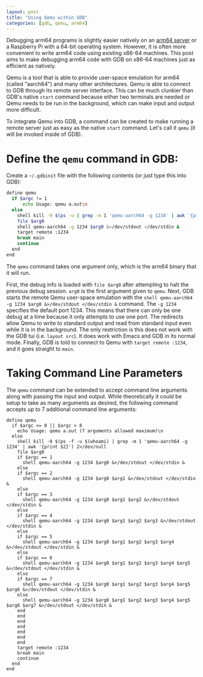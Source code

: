 ```yaml
---
layout: post
title: "Using Qemu within GDB"
categories: [gdb, qemu, arm64]
---
```


Debugging arm64 programs is slightly easier natively on an [arm64
server](https://www.scaleway.com/) or a Raspberry Pi with a 64-bit
operating system. However, it is often more convenient to write arm64
code using existing x86-64 machines. This post aims to make debugging
arm64 code with GDB on x86-64 machines just as efficient as natively.

Qemu is a tool that is able to provide user-space emulation for arm64
(called "aarch64") and many other architectures. Qemu is able to
connect to GDB through its remote server interface. This can be much
clunkier than GDB's native `start` command because either two
terminals are needed or Qemu needs to be run in the background, which
can make input and output more difficult.

To integrate Qemu into GDB, a command can be created to make running
a remote server just as easy as the native `start` command. Let's call
it `qemu` (it will be invoked inside of GDB).

# Define the `qemu` command in GDB:

Create a `~/.gdbinit` file with the following contents (or just type
this into GDB):

``` bash
define qemu
  if $argc != 1
      echo Usage: qemu a.out\n
  else
    shell kill -9 $(ps -u | grep -m 1 'qemu-aarch64 -g 1234' | awk '{print $2}') 2>/dev/null
    file $arg0
    shell qemu-aarch64 -g 1234 $arg0 &>/dev/stdout </dev/stdin &
    target remote :1234
    break main
    continue
  end
end
```

The `qemu` command takes one argument only, which is the arm64 binary
that it will run.

First, the debug info is loaded with `file $arg0` after attempting to
halt the previous debug session. `arg0` is the first argument given to
`qemu`. Next, GDB starts the remote Qemu user-space emulation with the
`shell qemu-aarch64 -g 1234 $arg0 &>/dev/stdout </dev/stdin &`
command. The `-g 1234` specifies the default port 1234. This means
that there can only be one debug at a time because it only attempts to
use one port. The redirects allow Qemu to write to standard output and
read from standard input even while it is in the background. The only
restriction is this does not work with the GDB tui (i.e.
`layout src`). It does work with Emacs and GDB in its normal mode.
Finally, GDB is told to connect to Qemu with `target remote :1234`,
and it goes straight to `main`.

# Taking Command Line Parameters

The `qemu` command can be extended to accept command line arguments
along with passing the input and output. While theoretically it could
be setup to take as many arguments as desired, the following command
accepts up to 7 additional command line arguments:

```
define qemu
  if $argc <= 0 || $argc > 8
    echo Usage: qemu a.out (7 arguments allowed maximum)\n
  else
    shell kill -9 $(ps -f -u $(whoami) | grep -m 1 'qemu-aarch64 -g 1234' | awk '{print $2}') 2>/dev/null
    file $arg0
    if $argc == 1
      shell qemu-aarch64 -g 1234 $arg0 &>/dev/stdout </dev/stdin &
    else
    if $argc == 2
      shell qemu-aarch64 -g 1234 $arg0 $arg1 &>/dev/stdout </dev/stdin &
    else
    if $argc == 3
      shell qemu-aarch64 -g 1234 $arg0 $arg1 $arg2 &>/dev/stdout </dev/stdin &
    else
    if $argc == 4
      shell qemu-aarch64 -g 1234 $arg0 $arg1 $arg2 $arg3 &>/dev/stdout </dev/stdin &
    else
    if $argc == 5
      shell qemu-aarch64 -g 1234 $arg0 $arg1 $arg2 $arg3 $arg4 &>/dev/stdout </dev/stdin &
    else
    if $argc == 6
      shell qemu-aarch64 -g 1234 $arg0 $arg1 $arg2 $arg3 $arg4 $arg5 &>/dev/stdout </dev/stdin &
    else
    if $argc == 7
      shell qemu-aarch64 -g 1234 $arg0 $arg1 $arg2 $arg3 $arg4 $arg5 $arg6 &>/dev/stdout </dev/stdin &
    else
      shell qemu-aarch64 -g 1234 $arg0 $arg1 $arg2 $arg3 $arg4 $arg5 $arg6 $arg7 &>/dev/stdout </dev/stdin &
    end
    end
    end
    end
    end
    end
    end
    target remote :1234
    break main
    continue
  end
end
```
